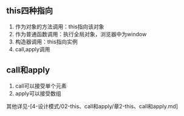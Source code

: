 ## this四种指向


1. 作为对象的方法调用：this指向该对象
2. 作为普通函数调用：执行全局对象，浏览器中为window
3. 构造器调用：this指向实例
4. call,apply调用


## call和apply

1. call可以接受单个元素
2. apply可以接受数组

其他详见-[4-设计模式/02-this、call和apply/章2-this、call和apply.md]